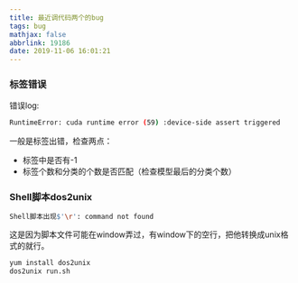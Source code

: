 ```yaml
---
title: 最近调代码两个的bug
tags: bug
mathjax: false
abbrlink: 19186
date: 2019-11-06 16:01:21
---
```

### 标签错误
错误log:
```bash
RuntimeError: cuda runtime error (59) :device-side assert triggered
```
一般是标签出错，检查两点：
- 标签中是否有-1
- 标签个数和分类的个数是否匹配（检查模型最后的分类个数）

### Shell脚本dos2unix
```bash
Shell脚本出现$'\r': command not found
```
这是因为脚本文件可能在window弄过，有window下的空行，把他转换成unix格式的就行。
```bash
yum install dos2unix
dos2unix run.sh
```
